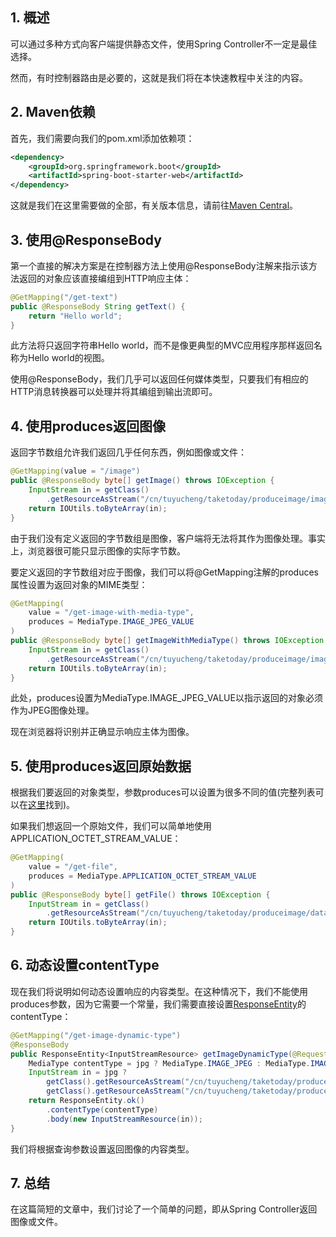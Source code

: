 ## 1. 概述

可以通过多种方式向客户端提供静态文件，使用Spring Controller不一定是最佳选择。

然而，有时控制器路由是必要的，这就是我们将在本快速教程中关注的内容。

## 2. Maven依赖

首先，我们需要向我们的pom.xml添加依赖项：

```xml
<dependency>
    <groupId>org.springframework.boot</groupId>
    <artifactId>spring-boot-starter-web</artifactId>
</dependency>
```

这就是我们在这里需要做的全部，有关版本信息，请前往[Maven Central](https://search.maven.org/search?q=a:spring-boot-starter-web)。

## 3. 使用@ResponseBody

第一个直接的解决方案是在控制器方法上使用@ResponseBody注解来指示该方法返回的对象应该直接编组到HTTP响应主体：

```java
@GetMapping("/get-text")
public @ResponseBody String getText() {
    return "Hello world";
}
```

此方法将只返回字符串Hello world，而不是像更典型的MVC应用程序那样返回名称为Hello world的视图。

使用@ResponseBody，我们几乎可以返回任何媒体类型，只要我们有相应的HTTP消息转换器可以处理并将其编组到输出流即可。

## 4. 使用produces返回图像

返回字节数组允许我们返回几乎任何东西，例如图像或文件：

```java
@GetMapping(value = "/image")
public @ResponseBody byte[] getImage() throws IOException {
    InputStream in = getClass()
        .getResourceAsStream("/cn/tuyucheng/taketoday/produceimage/image.jpg");
    return IOUtils.toByteArray(in);
}
```

由于我们没有定义返回的字节数组是图像，客户端将无法将其作为图像处理。事实上，浏览器很可能只显示图像的实际字节数。

要定义返回的字节数组对应于图像，我们可以将@GetMapping注解的produces属性设置为返回对象的MIME类型：

```java
@GetMapping(
    value = "/get-image-with-media-type",
    produces = MediaType.IMAGE_JPEG_VALUE
)
public @ResponseBody byte[] getImageWithMediaType() throws IOException {
    InputStream in = getClass()
        .getResourceAsStream("/cn/tuyucheng/taketoday/produceimage/image.jpg");
    return IOUtils.toByteArray(in);
}

```

此处，produces设置为MediaType.IMAGE_JPEG_VALUE以指示返回的对象必须作为JPEG图像处理。

现在浏览器将识别并正确显示响应主体为图像。

## 5. 使用produces返回原始数据

根据我们要返回的对象类型，参数produces可以设置为很多不同的值(完整列表可以在[这里](https://docs.spring.io/spring-framework/docs/current/javadoc-api/org/springframework/http/MediaType.html)找到)。

如果我们想返回一个原始文件，我们可以简单地使用APPLICATION_OCTET_STREAM_VALUE：

```java
@GetMapping(
    value = "/get-file",
    produces = MediaType.APPLICATION_OCTET_STREAM_VALUE
)
public @ResponseBody byte[] getFile() throws IOException {
    InputStream in = getClass()
        .getResourceAsStream("/cn/tuyucheng/taketoday/produceimage/data.txt");
    return IOUtils.toByteArray(in);
}
```

## 6. 动态设置contentType

现在我们将说明如何动态设置响应的内容类型。在这种情况下，我们不能使用produces参数，因为它需要一个常量，我们需要直接设置[ResponseEntity](https://www.baeldung.com/spring-response-entity)的contentType：

```java
@GetMapping("/get-image-dynamic-type")
@ResponseBody
public ResponseEntity<InputStreamResource> getImageDynamicType(@RequestParam("jpg") boolean jpg) {
    MediaType contentType = jpg ? MediaType.IMAGE_JPEG : MediaType.IMAGE_PNG;
    InputStream in = jpg ? 
        getClass().getResourceAsStream("/cn/tuyucheng/taketoday/produceimage/image.jpg") : 
        getClass().getResourceAsStream("/cn/tuyucheng/taketoday/produceimage/image.png");
    return ResponseEntity.ok()
        .contentType(contentType)
        .body(new InputStreamResource(in));
}
```

我们将根据查询参数设置返回图像的内容类型。

## 7. 总结

在这篇简短的文章中，我们讨论了一个简单的问题，即从Spring Controller返回图像或文件。